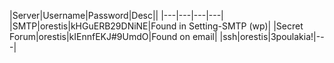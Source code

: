 |Server|Username|Password|Desc||
|---|---|---|---|
|SMTP|orestis|kHGuERB29DNiNE|Found in Setting-SMTP (wp)|
|Secret Forum|orestis|kIEnnfEKJ#9UmdO|Found on email|
|ssh|orestis|3poulakia!|---|
